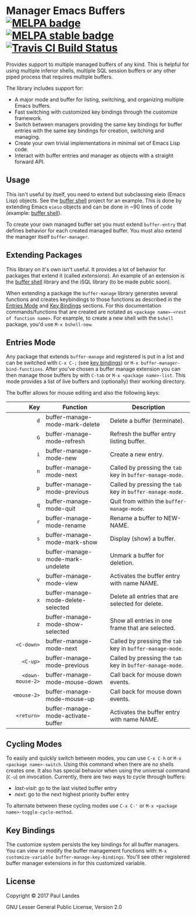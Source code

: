 # Manager Emacs Buffers [![MELPA badge][melpa-badge]][melpa-link] [![MELPA stable badge][melpa-stable-badge]][melpa-stable-link] [![Travis CI Build Status][travis-badge]][travis-link]

  [melpa-link]: https://melpa.org/#/buffer-manage
  [melpa-stable-link]: https://stable.melpa.org/#/buffer-manage
  [melpa-badge]: https://melpa.org/packages/buffer-manage-badge.svg
  [melpa-stable-badge]: https://stable.melpa.org/packages/buffer-manage-badge.svg
  [travis-link]: https://travis-ci.org/plandes/buffer-manage
  [travis-badge]: https://travis-ci.org/plandes/buffer-manage.svg?branch=master

Provides support to multiple managed buffers of any kind.  This is helpful for
using multiple inferior shells, multiple SQL session buffers or any other piped
process that requires multiple buffers.

The library includes support for:
* A major mode and buffer for listing, switching, and organizing multiple Emacs
  buffers.
* Fast switching with customized key bindings through the customize framework.
* Switch between managers providing the same key bindings for buffer entries
  with the same key bindings for creation, switching and managing.
* Create your own trivial implementations in minimal set of Emacs Lisp code.
* Interact with buffer entries and manager as objects with a straight forward
  API.


## Usage

This isn't useful by itself, you need to extend but subclassing eieio (Emacs
Lisp) objects.  See the [buffer shell](https://github.com/plandes/bshell)
project for an example.  This is done by extending Emacs `eieio` objects and
can be done in ~90 lines of code
(example: [buffer shell](https://github.com/plandes/bshell)).

To create your own managed buffer set you must extend `buffer-entry` that
defines behavior for each created managed buffer.  You must also extend the
manager itself `buffer-manager`.


## Extending Packages

This library on it's own isn't useful.  It provides a lot of behavior for
packages that extend it (called *extensions*).  An example of an extension is
the [buffer shell](https://github.com/plandes/bshell) library and the iSQL
library (to be made public soon).

When extending a package the `buffer-manage` library generates several
functions and creates keybindings to those functions as described in
the [Entries Mode](#entries-mode) and [Key Bindings](#key-bindings) sections.
For this documentation commands/functions that are created are notated as
`<package name>-<rest of function name>`.  For example, to create a new shell
with the `bshell` package, you'd use `M-x bshell-new`.


## Entries Mode

Any package that extends `buffer-manage` and registered is put in a list and
can be switched with `C-x C-;` (see [key bindings](#key-bindings)) or `M-x
buffer-manager-bind-functions`.  After you've chosen a buffer manage extension
you can then manage those buffers by with `C-tab` or `M-x <package name>-list`.
This mode provides a list of live buffers and (optionally) their working
directory.

The buffer allows for mouse editing and also the following keys:

|Key               |Function                            |Description
|-----------------:|------------------------------------|-----------------------------------------------------------
|`d`               |buffer-manage-mode-mark-delete      |Delete a buffer (terminate).                              |
|`G`               |buffer-manage-mode-refresh          |Refresh the buffer entry listing buffer.                  |
|`i`               |buffer-manage-mode-new              |Create a new entry.                                       |
|`n`               |buffer-manage-mode-next             |Called by pressing the `tab` key in `buffer-manage-mode`. |
|`p`               |buffer-manage-mode-previous         |Called by pressing the `tab` key in `buffer-manage-mode`. |
|`q`               |buffer-manage-mode-quit             |Quit from within the `buffer-manage-mode`.                |
|`r`               |buffer-manage-mode-rename           |Rename a buffer to NEW-NAME.                              |
|`s`               |buffer-manage-mode-mark-show        |Display (show) a buffer.                                  |
|`u`               |buffer-manage-mode-mark-undelete    |Unmark a buffer for deletion.                             |
|`v`               |buffer-manage-mode-view             |Activates the buffer entry with name NAME.                |
|`x`               |buffer-manage-mode-delete-selected  |Delete all entries that are selected for delete.          |
|`z`               |buffer-manage-mode-show-selected    |Show all entries in one frame that are selected.          |
|`<C-down>`        |buffer-manage-mode-next             |Called by pressing the `tab` key in `buffer-manage-mode`. |
|`<C-up>`          |buffer-manage-mode-previous         |Called by pressing the `tab` key in `buffer-manage-mode`. |
|`<down-mouse-2>`  |buffer-manage-mode-mouse-down       |Call back for mouse down events.                          |
|`<mouse-2>`       |buffer-manage-mode-mouse-up         |Call back for mouse down events.                          |
|`<return>`        |buffer-manage-mode-activate-buffer  |Activates the buffer entry with name NAME.                |


## Cycling Modes

To easily and quickly switch between modes, you can use `C-x C-h` or `M-x
<package name>-switch`.  Using this command when there are no shells creates
one.  It also has special behavior when using the universal command (`C-u`) on
invocation.  Currently, there are two ways to cycle through buffers:
* *last-visit*: go to the last visited buffer entry
* *next*: go to the next highest priority buffer entry

To alternate between these cycling modes use `C-x C-'` or `M-x <package
name>-toggle-cycle-method`.


## Key Bindings

The customize system persists the key bindings for all buffer managers.  You
can view or modify the buffer management functions with: `M-x
customize-variable buffer-manage-key-bindings`.  You'll see other registered
buffer manager extensions in for this customized variable.


## License

Copyright © 2017 Paul Landes

GNU Lesser General Public License, Version 2.0
